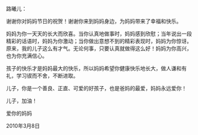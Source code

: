 路曦儿：

谢谢你对妈妈节日的祝贺！谢谢你来到妈妈身边，为妈妈带来了幸福和快乐。

妈妈为你一天天的长大而欣喜。当你认真地做事时，妈妈感到欣慰；当年说出一段精彩的话语时，妈妈为你激动；当你做出意想不到的精彩表现时，妈妈为你惊讶。原来，我的儿子这么有才气。无论何事，只要认真就做得这么好！妈妈为你高兴，也为你充满信心。

孩子的快乐才是妈妈最大的快乐，所以妈妈希望你健康快乐地长大，做人谦和有礼，学习锲而不舍，不断进取。

儿子，你是一个善良、正直、可爱的好孩子，也是爸妈的最爱，妈妈永远爱你！

儿子，加油！

爱你的妈妈

2010年3月8日